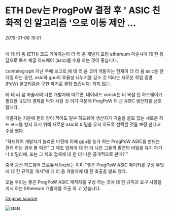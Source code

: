 # ETH Dev는 ProgPoW 결정 후 ' ASIC 친화적 인 알고리즘 '으로 이동 제안 ...

###### 2019-01-08 15:01

에 테 리 움 (ETH) 코드 기여자는이 더 리 움 개발자 포럼 ethereum 마술사에 대 한 응답으로 특수 채굴 하드웨어 (asic)를 수용 하는 것이 좋습니다.

cointelegraph 지난 주에 보고로,에 테 리 움 코어 개발자는 현재이 더 리 움 asic을 렌더링 하는 동안, asic와 gpu의 효율성 나누기를 감소 것 이라는 새로운 작업 증명 (PoW) 알고리즘을 구현 하기로 결정 했습니다. 되지 않는.

에 테 리 움 마술사의 다른 개발자에 따르면, 데이비드 vorick는 더 복잡 한 하드웨어가 필요한 규모의 경제를 악화 시킬 것 이기 때문에 ProgPoW 더 큰 ASIC 생산자를 선호 합니다.

개발자는 지분에 돈의 양이 적어도 일부 하드웨어 생산자가 기술을 쓸모 없는 새로운 하드 포크를 방지 하기 위해 새로운 asic의 비밀을 유지 하도록 선택할 것을 보장 한다고 주장 했다.

"하드웨어 개발자가 놀라운 마진에 의해 gpu를 능가 하는 ProgPoW ASIC을 만드는 관리 하는 경우 볼 릭은" 그 제조 업체에 대 한 더 나은 그들의 발견의 비밀을 유지 하거나 비밀리에, 또는 그 제조 업체에 대 한 더 나은 공개적으로 판매? "

중국 광산 하드웨어 프로듀서 linzhi는 이미 "좋은 ProgPoW ASIC 메이커를 구성 무엇에 대 한 규칙을 게시"에 테 리 움 개발자에 대 한 호출을 발표 했다.

오늘 우리는 좋은 ProgPoW ASIC 제작자를 구성 하는 것에 대 한 규칙과 요구 사항을 게시 하는 Ethereum 개발자를 호출 하 고 있습니다.

[Original source](https://cointelegraph.com/news/eth-dev-suggests-moving-to-asic-friendly-algorithm-after-progpow-decision)

![stats](https://c.statcounter.com/11760860/0/a89fa40b/1/ "stats")